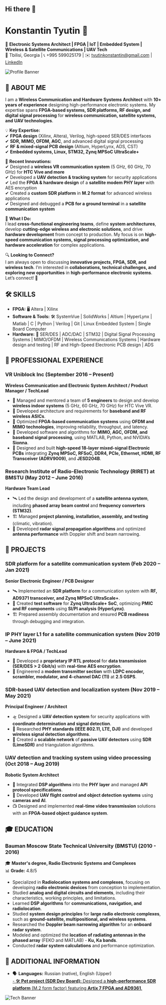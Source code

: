 ## Hi there 👋

<!--
**MarsWise/MarsWise** is a ✨ _special_ ✨ repository because its `README.md` (this file) appears on your GitHub profile.

Here are some ideas to get you started:

- 🔭 I’m currently working on ...
- 🌱 I’m currently learning ...
- 👯 I’m looking to collaborate on ...
- 🤔 I’m looking for help with ...
- 💬 Ask me about ...
- 📫 How to reach me: ...
- 😄 Pronouns: ...
- ⚡ Fun fact: ...
-->

# Konstantin Tyutin 🚀  
🔧 **Electronic Systems Architect | FPGA | IoT | Embedded System | Wireless & Satellite Communications | UAV Tech**  
📍 Tbilisi, Georgia | 📞 +995 599025179 | ✉️ [tyutinkonstantin@gmail.com](mailto:tyutinkonstantin@gmail.com)  | [LinkedIn](https://www.linkedin.com/in/konstantin-tyutin/)

![Profile Banner](https://avatars.githubusercontent.com/u/5641285?s=400&u=fd0ed184c08c2b2035ab43986d52d31e8d2b522c&v=4)
## 📝 ABOUT ME  
I am a **Wireless Communication and Hardware Systems Architect** with **10+ years of experience** designing high-performance electronic systems. My expertise spans **FPGA-based systems, SDR platforms, RF design, and digital signal processing** for **wireless communication, satellite systems, and UAV technologies**.  

💡 **Key Expertise:**  
✔ **FPGA design** (Xilinx, Altera), Verilog, high-speed SER/DES interfaces  
✔ **SDR, MIMO, OFDM, AGC**, and advanced digital signal processing  
✔ **RF & mixed-signal PCB design** (Altium, HyperLynx, ADS, CST)  
✔ **Embedded systems, Linux, STM32, Zynq MPSoC UltraScale+**  

📌 **Recent Innovations:**  
✔ Designed a **wireless VR communication system** (5 GHz, 60 GHz, 70 GHz) for **HTC Vive and more**  
✔ Developed a **UAV detection & tracking system** for security applications  
✔ Led the **FPGA & hardware design** of a **satellite modem PHY layer** with AES encryption  
✔ Created a **custom SDR platform** in **M.2 format** for advanced wireless applications  
✔ Designed and debugged a **PCB for a ground terminal** in a **satellite communication system**  

🚀 **What I Do:**  
I lead **cross-functional engineering teams**, define **system architectures**, develop **cutting-edge wireless and electronic solutions**, and drive **hardware development** from concept to production. My focus is on **high-speed communication systems, signal processing optimization, and hardware acceleration** for complex applications.  

🔍 **Looking to Connect?**  
I am always open to discussing **innovative projects, FPGA, SDR, and wireless tech**. I’m interested in **collaborations, technical challenges, and exploring new opportunities** in **high-performance electronic systems**. Let’s connect! 🚀  


## 🛠 SKILLS  
- **FPGA:** 🖥️ Altera | Xilinx  
- **Software & Tools:** 🛠️ SystemVue | SolidWorks | Altium | HyperLynx | Matlab | C | Python | Verilog | Git | Linux Embedded System | Single Board Computer  
- **Hardware:** 📡 SER/DES | ADC/DAC | STM32 | Digital Signal Processing Systems | MIMO/OFDM | Wireless Communications Systems | Hardware design and testing | RF and High-Speed Electronic PCB design | ADS  

## 💼 PROFESSIONAL EXPERIENCE  
### **VR Uniblock Inc** (September 2016 – Present)  
**Wireless Communication and Electronic System Architect / Product Manager / TechLead**  
- 👥 Managed and mentored a team of **5 engineers** to design and develop **wireless indoor systems** (5 GHz, 60 GHz, 70 GHz) for HTC Vive VR.  
- 📡 Developed architecture and requirements for **baseband and RF wireless ASICs**.  
- 🚀 Optimized **FPGA-based communication systems** using **OFDM and MIMO technologies**, improving reliability, throughput, and latency.  
- 🧠 Developed software and algorithms for **MIMO, AGC, OFDM, and baseband signal processing**, using MATLAB, Python, and NVIDIA’s **Sionna**.  
- 🔬 Designed and built **high-speed 18-layer mixed-signal Electronic PCBs** integrating **Zynq MPSoC, RFSoC, DDR4, PCIe, Ethernet, HDMI, RF Transceiver (ADRV9009)**, and **JESD204B**.  

### **Research Institute of Radio-Electronic Technology (RIRET) at BMSTU** (May 2012 – June 2016)  
**Hardware Team Lead**  
- 🛰️ Led the design and development of a **satellite antenna system**, including **phased array beam control** and **frequency converters (STM32)**.  
- 🏗️ Managed **project planning, installation, assembly, and testing** (climatic, vibration).  
- 🎯 Developed **radar signal propagation algorithms** and optimized **antenna performance** with Doppler shift and beam narrowing.  

## 🚀 PROJECTS  
### **SDR platform for a satellite communication system** (Feb 2020 – Jan 2021)  
**Senior Electronic Engineer / PCB Designer**  
- 🛰️ Implemented an **SDR platform** for a communication system with **RF, AD9371 transceiver, and Zynq MPSoC UltraScale+**.  
- 🔧 Created **test software** for **Zynq UltraScale+ SoC**, optimizing **PMIC and RF components** using **SI/PI analysis (HyperLynx)**.  
- 🏗️ Prepared assembly documentation and ensured **PCB readiness** through debugging and integration.  

### **IP PHY layer L1 for a satellite communication system** (Nov 2019 – June 2021)  
**Hardware & FPGA / TechLead**  
- 🔐 Developed a **proprietary IP RTL protocol** for **data transmission (SER/DES > 2 Gbit/s)** with **real-time AES encryption**.  
- 🚀 Engineered a **modem transmitter section** with **LDPC encoder, scrambler, modulator, and 4-channel DAC (TI)** at **2.5 GSPS**.  

### **SDR-based UAV detection and localization system** (Nov 2019 – May 2021)  
**Principal Engineer / Architect**  
- 🛸 Designed a **UAV detection system** for security applications with **coordinate determination and signal detection**.  
- 📡 Researched **PHY standards (IEEE 802.11, LTE, DJI)** and developed **wireless signal detection algorithms**.  
- 🎯 Created a **scalable network** of **passive UAV detectors** using **SDR (LimeSDR)** and triangulation algorithms.  

### **UAV detection and tracking system using video processing** (Oct 2018 – Aug 2019)  
**Robotic System Architect**  
- 🎥 Integrated **DSP algorithms** into the **PHY layer** and managed **API protocol specifications**.  
- 🤖 Developed **UAV flight control and object detection systems** using **cameras and AI**.  
- 📺 Designed and implemented **real-time video transmission** solutions with an **FPGA-based object guidance system**.  

## 🎓 EDUCATION  
### **Bauman Moscow State Technical University (BMSTU)** (2010 - 2016)  
🎓 **Master's degree, Radio Electronic Systems and Complexes**  
📊 **Grade:** 4.8/5  
- Specialized in **Radiolocation systems and complexes**, focusing on developing **radio electronic devices** from conception to implementation.  
- Studied **analog and digital circuits and elements**, including their characteristics, working principles, and limitations.  
- Learned **DSP algorithms** for **communications, navigation, and radiolocation**.  
- Studied **system design principles** for **large radio electronic complexes**, such as **ground-satellite, multipositional, and wireless systems**.  
- Researched the **Doppler beam narrowing algorithm** for an **onboard radar system**.  
- Modeled and optimized the **location of radiating antennas in the phased array** (FEKO and MATLAB) - **Ku, Ka bands**.  
- Conducted **radar system calculations** and performance optimization.  

## 📌 ADDITIONAL INFORMATION  
- 🗣️ **Languages:** Russian (native), English (Upper)  
[- 🛠️ **Pet project (SDR Dev Board):** Designed a **high-performance SDR platform** (M.2 form factor) featuring **Artix 7 FPGA and AD9361**.](https://www.linkedin.com/posts/konstantin-tyutin_softwaredefinedradio-sdr-opensource-activity-7117564300734468096-c-3a?utm_source=share&utm_medium=member_desktop&rcm=ACoAABj_H_EBaj3d1REdHtsRiizp6kWO3IXUAj0)

![Tech Banner](https://media.licdn.com/dms/image/v2/D5622AQGPq9TkmL9PxQ/feedshare-shrink_2048_1536/feedshare-shrink_2048_1536/0/1696959565663?e=1743033600&v=beta&t=pf_SrMllNmzD7i7DJU0CKnvS53KXC3biFVukEXb2DoM)
